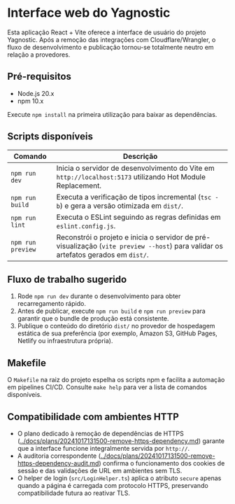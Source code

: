 <!-- ui/README.md -->

# Interface web do Yagnostic

Esta aplicação React + Vite oferece a interface de usuário do projeto Yagnostic. Após a remoção das integrações com Cloudflare/Wrangler, o fluxo de desenvolvimento e publicação tornou-se totalmente neutro em relação a provedores.

## Pré-requisitos

- Node.js 20.x
- npm 10.x

Execute `npm install` na primeira utilização para baixar as dependências.

## Scripts disponíveis

| Comando | Descrição |
| --- | --- |
| `npm run dev` | Inicia o servidor de desenvolvimento do Vite em `http://localhost:5173` utilizando Hot Module Replacement. |
| `npm run build` | Executa a verificação de tipos incremental (`tsc -b`) e gera a versão otimizada em `dist/`. |
| `npm run lint` | Executa o ESLint seguindo as regras definidas em `eslint.config.js`. |
| `npm run preview` | Reconstrói o projeto e inicia o servidor de pré-visualização (`vite preview --host`) para validar os artefatos gerados em `dist/`. |

## Fluxo de trabalho sugerido

1. Rode `npm run dev` durante o desenvolvimento para obter recarregamento rápido.
2. Antes de publicar, execute `npm run build` e `npm run preview` para garantir que o bundle de produção está consistente.
3. Publique o conteúdo do diretório `dist/` no provedor de hospedagem estática de sua preferência (por exemplo, Amazon S3, GitHub Pages, Netlify ou infraestrutura própria).

## Makefile

O `Makefile` na raiz do projeto espelha os scripts npm e facilita a automação em pipelines CI/CD. Consulte `make help` para ver a lista de comandos disponíveis.

## Compatibilidade com ambientes HTTP

- O plano dedicado à remoção de dependências de HTTPS ([../docs/plans/20241017131500-remove-https-dependency.md](../docs/plans/20241017131500-remove-https-dependency.md)) garante que a interface funcione integralmente servida por `http://`.
- A auditoria correspondente ([../docs/plans/20241017131500-remove-https-dependency-audit.md](../docs/plans/20241017131500-remove-https-dependency-audit.md)) confirma o funcionamento dos cookies de sessão e das validações de URL em ambientes sem TLS.
- O helper de login (`src/LoginHelper.ts`) aplica o atributo `secure` apenas quando a página é carregada com protocolo HTTPS, preservando compatibilidade futura ao reativar TLS.
